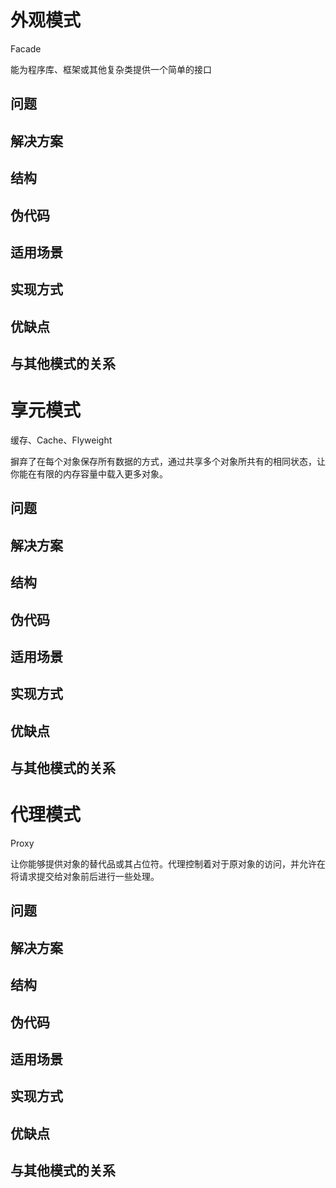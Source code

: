 # 外观模式

Facade

能为程序库、框架或其他复杂类提供一个简单的接口



## 问题



## 解决方案



## 结构



## 伪代码



## 适用场景



## 实现方式



## 优缺点



## 与其他模式的关系



# 享元模式

缓存、Cache、Flyweight

摒弃了在每个对象保存所有数据的方式，通过共享多个对象所共有的相同状态，让你能在有限的内存容量中载入更多对象。



## 问题



## 解决方案



## 结构



## 伪代码



## 适用场景



## 实现方式



## 优缺点



## 与其他模式的关系



# 代理模式

Proxy

让你能够提供对象的替代品或其占位符。代理控制着对于原对象的访问，并允许在将请求提交给对象前后进行一些处理。



## 问题



## 解决方案



## 结构



## 伪代码



## 适用场景



## 实现方式



## 优缺点



## 与其他模式的关系